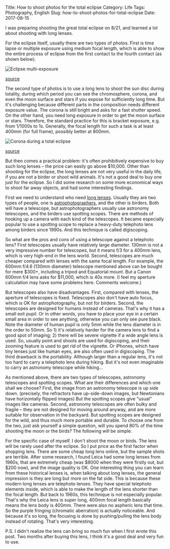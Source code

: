 Title: How to shoot photos for the total eclipse
Category: Life
Tags: Photography, English
Slug: how-to-shoot-photos-for-total-eclipse
Date: 2017-08-15

I was preparing shooting the great total eclipse on 8/21, and learned a lot about shooting with long lenses.

For the eclipse itself, usually there are two types of photos.
First is time lapse or multiple exposure using medium focal length, which is able to show the entire process of eclipse from the first contact to the fourth contact (as shown below).

![Eclipse multi-exposure]( http://www.math.nus.edu.sg/aslaksen/gem-projects/hm/0304-1-08-eclipse/Observations%20of%20a%20Solar%20Eclipse_files/image029.jpg)

[source]( http://www.math.nus.edu.sg/aslaksen/gem-projects/hm/0304-1-08-eclipse/Observations%20of%20a%20Solar%20Eclipse.htm)

The second type of photos is to use a long lens to shoot the sun disc during totality, during which period you can see the chromosphere, corona, and even the moon surface and stars if you expose for sufficiently long time.
But it's challenging because different parts in the composition needs different exposure value. 
The corona is still bright and asks for a fast shutter speed.
On the other hand, you need long exposure in order to get the moon surface or stars.
Therefore, the standard practice for this is bracket exposure, e.g. from 1/1000s to 1s. 
Generally, the focal length for such a task is at least 400mm (for full frame), possibly better at 800mm.

![Corona during a total eclipse]( http://www.math.nus.edu.sg/aslaksen/gem-projects/hm/0304-1-08-eclipse/Observations%20of%20a%20Solar%20Eclipse_files/image027.jpg)

[source]( http://www.math.nus.edu.sg/aslaksen/gem-projects/hm/0304-1-08-eclipse/Observations%20of%20a%20Solar%20Eclipse.htm)

But then comes a practical problem: it's often prohibitively expensive to buy such long lenses – the price can easily go above $10,000. 
Other than shooting for the eclipse, the long lenses are not very useful in the daily life, if you are not a birder or shoot wild animals. 
It's not a good deal to buy one just for the eclipse.
So I did some research on some more economical ways to shoot far away objects, and had some interesting findings.

First we need to understand who need [long lenses](https://yage.ai/lens-chromatic-aberration.html).
Usually they are two types of people, one is [astrophotographers](https://yage.ai/star-photography-en.html), and the other is birders.
Both will have a telescope, but astrophotographers usually use astronomy telescopes, and the birders use spotting scopes.
There are methods of hooking up a camera with each kind of the telescopes.
It became especially popular to use a spotting scope to replace a heavy-duty telephoto lens among birders since 1990s.
And this technique is called digiscoping.

So what are the pros and cons of using a telescope against a telephoto lens?
First telescopes usually have relatively large diameter.
130mm is not a very impressive number for telescopes, but it means f/3 for a 400mm lens, which is very high-end in the lens world.
Second, telescopes are much cheaper compared with lenses with the same focal length.
For example, the 600mm f/4.6 (130mm diameter) telescope mentioned above can be bought for mere $300+, including a tripod and Equatorial mount.
But a Canon 600mm f/4 lens asks for $11,000, which is 40x more.
(I feel my aperture calculation may have some problems here. Comments welcome.)

But telescopes also have disadvantages.
First, compared with lenses, the aperture of telescopes is fixed.
Telescopes also don't have auto focus, which is OK for astrophotography, but not for birders. 
Second, the telescopes are designed for humans instead of cameras.
That's why it has a small exit pupil.
Or in other words, you have to place your eye in a certain small area in order to see anything, otherwise you can only see pure black.
Note the diameter of human pupil is only 5mm while the lens diameter is in the order to 50mm. 
So 1) it's relatively harder for the camera lens to find a good spot of imaging;
2) there will be severe vignette if a wide angle lens is used.
So, usually point and shoots are used for digiscoping, and their zooming feature is used to get rid of the vignette.
Or iPhones, which have tiny lenses just like human eyes, are also often used in digiscoping.
The third drawback is the portability. 
Although larger than a regular lens, it's not too hard to carry a telephoto lens during hiking. 
But it's not even imaginable to carry an astronomy telescope while hiking…

As mentioned above, there are two types of telescopes, astronomy telescopes and spotting scopes. 
What are their differences and which one shall we choose?
First, the image from an astronomy telescope is up side down. (precisely, the refractors have up-side-down images, but Newtonians have horizontally flipped images)
But the spotting scopes give "usual" images like cameras. 
Second, astronomy telescopes are often bulky and fragile – they are not designed for moving around anyway, and are more suitable for observation in the backyard.
But spotting scopes are designed for the wild, and thus much more portable and durable. 
To choose one from the two, just ask yourself a simple question,  will you spend 80% of the time shooting the moon or the birds?
The following will be simple.

For the specific case of myself.
I don't shoot the moon or birds.
The lens will be rarely used after the eclipse.
So I put price as the first factor when shopping lens.
There are some cheap long lens online, but the sample shots are terrible.
After some research, I found Leica had some long lenses from 1960s, that are extremely cheap (was $8000 when they were firstly out, but $200 now), and the image quality is OK.
One interesting thing you can learn from these historical lenses is, when talking about long lenses, the general impression is they are long but more on the fat side.
This is because these modern long lenses are telephoto lenses.
They have special telephoto elements inside, which is able to make the length of the lens shorter than the focal length.
But back to 1960s, this technique is not especially popular.
That's why the Leica lens is super long, 400mm focal length basically means the lens body is 400mm.
There were also no aspheric lens that time. 
So the purple fringing (chromatic aberration) is actually noticeable. 
And because it's so long, the focusing is done by pushing/pulling the lens body instead of rotating. 
That's very interesting.

P.S. I didn't realize the lens can bring so much fun when I first wrote this post.
Two months after buying this lens, I think it's a good deal and very fun to use.